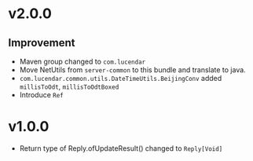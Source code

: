 # v2.0.0
## Improvement
- Maven group changed to `com.lucendar`
- Move NetUtils from `server-common` to this bundle and translate to java.
- `com.lucendar.common.utils.DateTimeUtils.BeijingConv` added `millisToOdt`, `millisToOdtBoxed`
- Introduce `Ref`

# v1.0.0
- Return type of Reply.ofUpdateResult() changed to `Reply[Void]` 
